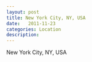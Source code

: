 ```yaml
---
layout: post
title: New York City, NY, USA
date:   2011-11-23
categories: Location
description: 
---
```


New York City, NY, USA